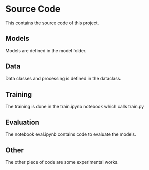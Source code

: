 # Source Code

This contains the source code of this project.

## Models

Models are defined in the model folder.

## Data

Data classes and processing is defined in the dataclass.

## Training

The training is done in the train.ipynb notebook which calls train.py

## Evaluation

The notebook eval.ipynb contains code to evaluate the models.

## Other

The other piece of code are some experimental works.
